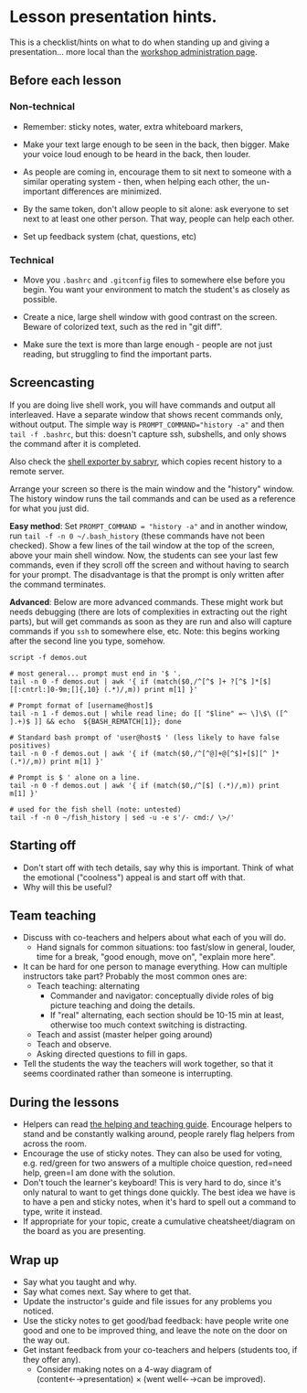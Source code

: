 # Lesson presentation hints.

This is a checklist/hints on what to do when standing up and giving a
presentation... more local than the [workshop administration
page](workshop-administration.md).


## Before each lesson

### Non-technical

- Remember: sticky notes, water, extra whiteboard markers, 

- Make your text large enough to be seen in the back, then bigger.
  Make your voice loud enough to be heard in the back, then louder.

- As people are coming in, encourage them to sit next to someone with
  a similar operating system - then, when helping each other, the
  un-important differences are minimized.

- By the same token, don't allow people to sit alone: ask everyone to
  set next to at least one other person.  That way, people can help
  each other.

- Set up feedback system (chat, questions, etc)

### Technical

- Move you `.bashrc` and `.gitconfig` files to somewhere else before
  you begin.  You want your environment to match the student's as
  closely as possible.

- Create a nice, large shell window with good contrast on the screen.
  Beware of colorized text, such as the red in "git diff".

- Make sure the text is more than large enough - people are not just
  reading, but struggling to find the important parts.


## Screencasting

If you are doing live shell work, you will have commands and output
all interleaved.  Have a separate window that shows recent commands
only, without output.  The simple way is `PROMPT_COMMAND="history -a"`
and then `tail -f .bashrc`, but this: doesn't capture ssh, subshells,
and only shows the command after it is completed.

Also check the [shell exporter by
sabryr](https://github.com/Sabryr/Teaching-aids), which copies recent
history to a remote server.

Arrange your screen so there is the main window and the "history"
window.  The history window runs the tail commands and can be used
as a reference for what you just did.

**Easy method**: Set `PROMPT_COMMAND = "history -a"` and in another window, run `tail
-f -n 0 ~/.bash_history`  (these commands have not been checked).  Show a
few lines of the tail window at the top of the screen, above your main
shell window.  Now, the students can see your last few commands, even
if they scroll off the screen and without having to search for your
prompt.  The disadvantage is that the prompt is only written after the
command terminates.

**Advanced**: Below are more advanced commands.  These might work but needs
debugging (there are lots of complexities in extracting out the right
parts), but will get commands as soon as they are run and also will
capture commands if you `ssh` to somewhere else, etc.  Note: this
begins working after the second line you type, somehow.

```
script -f demos.out

# most general... prompt must end in '$ '.
tail -n 0 -f demos.out | awk '{ if (match($0,/^[^$ ]+ ?[^$ ]*[$][[:cntrl:]0-9m;[]{,10} (.*)/,m)) print m[1] }'

# Prompt format of [username@host]$
tail -n 1 -f demos.out | while read line; do [[ "$line" =~ \]\$\ ([^ ].+)$ ]] && echo  ${BASH_REMATCH[1]}; done

# Standard bash prompt of 'user@host$ ' (less likely to have false positives)
tail -n 0 -f demos.out | awk '{ if (match($0,/^[^@]+@[^$]+[$][^ ]* (.*)/,m)) print m[1] }'

# Prompt is $ ' alone on a line.
tail -n 0 -f demos.out | awk '{ if (match($0,/^[$] (.*)/,m)) print m[1] }'

# used for the fish shell (note: untested)
tail -f -n 0 ~/fish_history | sed -u -e s'/- cmd:/ \>/'
```


## Starting off

- Don't start off with tech details, say why this is important.  Think
  of what the emotional ("coolness") appeal is and start off with
  that.
- Why will this be useful?


## Team teaching

- Discuss with co-teachers and helpers about what each of you will do.
  - Hand signals for common situations: too fast/slow in general,
    louder, time for a break, "good enough, move on", "explain more
    here".
- It can be hard for one person to manage everything.  How can
  multiple instructors take part?  Probably the most common ones are:
  - Teach teaching: alternating
    - Commander and navigator: conceptually divide roles of big
      picture teaching and doing the details.
	- If "real" alternating, each section should be 10-15 min at
      least, otherwise too much context switching is distracting.
  - Teach and assist (master helper going around)
  - Teach and observe.
  - Asking directed questions to fill in gaps.
- Tell the students the way the teachers will work together, so that
  it seems coordinated rather than someone is interrupting.


## During the lessons

- Helpers can read [the helping and teaching
  guide](helping-and-teaching.md).  Encourage helpers to stand and be
  constantly walking around, people rarely flag helpers from across
  the room.
- Encourage the use of sticky notes.  They can also be used for
  voting, e.g. red/green for two answers of a multiple choice
  question, red=need help, green=I am done with the solution.
- Don't touch the learner's keyboard!  This is very hard to do, since
  it's only natural to want to get things done quickly.  The best idea
  we have is to have a pen and sticky notes, when it's hard to spell
  out a command to type, write it instead.
- If appropriate for your topic, create a cumulative
  cheatsheet/diagram on the board as you are presenting.


## Wrap up

- Say what you taught and why.
- Say what comes next.  Say where to get that.
- Update the instructor's guide and file issues for any problems you
  noticed.
- Use the sticky notes to get good/bad feedback: have people write one
  good and one to be improved thing, and leave the note on the door on
  the way out.
- Get instant feedback from your co-teachers and helpers (students
  too, if they offer any).
  - Consider making notes on a 4-way diagram of
    (content←→presentation) × (went well←→can be improved).
